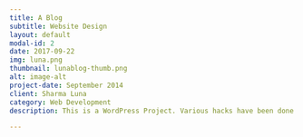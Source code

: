 ```yaml
---
title: A Blog
subtitle: Website Design
layout: default
modal-id: 2
date: 2017-09-22
img: luna.png
thumbnail: lunablog-thumb.png
alt: image-alt
project-date: September 2014
client: Sharma Luna
category: Web Development
description: This is a WordPress Project. Various hacks have been done in design and other functionalities. Applied many small code snippet to create services like visit counting, convert dates etc.<br><a href="https://bn.sharmaluna.com" target="_blank">www.bn.sharmaluna.com</a>

---
```

